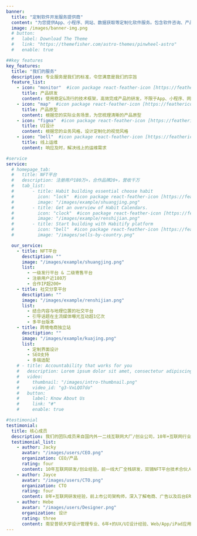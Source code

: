 ```yaml
---
banner:
  title: "定制软件开发服务提供商"
  content: "为您提供App、小程序、网站、数据获取等定制化软件服务。包含软件咨询、产品原型设计、UI设计、研发、上线的全流程软件服务"
  image: /images/banner-img.png
  # button:
  #   label: Download The Theme
  #   link: "https://themefisher.com/astro-themes/pinwheel-astro"
  #   enable: true

##key features
key_features:
  title: "我们的服务"
  description: 专业服务是我们的标准，令您满意是我们的宗旨
  feature_list:
    - icon: "monitor"  #icon package react-feather-icon [https://feathericons.com/]
      title: 产品研发
      content: 使用稳定&流行的技术框架，高效完成产品的研发，不限于App、小程序、网站、数据获取分析等产品需求
    - icon: "map"  #icon package react-feather-icon [https://feathericons.com/]
      title: 产品原型
      content: 根据您的实际业务场景，为您梳理清晰的产品原型
    - icon: "figma"  #icon package react-feather-icon [https://feathericons.com/]
      title: UI设计
      content: 根据您的业务风格，设计定制化的视觉风格
    - icon: "bell"  #icon package react-feather-icon [https://feathericons.com/]
      title: 线上运维
      content: 响应及时，解决线上的运维需求

#service
service:
  # homepage_tab:
  #   title: NFT平台
  #   description: 注册用户180万+，合作品牌20+，营收千万
  #   tab_list:
  #       - title: Habit building essential choose habit
  #         icon: "lock"  #icon package react-feather-icon [https://feathericons.com/]
  #         image: "/images/example/shuangjing.png"
  #       - title: Get an overview of Habit Calendars.
  #         icon: "clock"  #icon package react-feather-icon [https://feathericons.com/]
  #         image: "/images/example/renshijian.png"
  #       - title: Start building with Habitify platform
  #         icon: "bell"  #icon package react-feather-icon [https://feathericons.com/]
  #         image: "/images/sells-by-country.png"

  our_service:
    - title: NFT平台
      desctiption: ""
      image: "/images/example/shuangjing.png"
      list:
        - 一级发行平台 & 二级寄售平台
        - 注册用户近180万
        - 合作IP超200+
    - title: 社交分享平台
      desctiption: ""
      image: "/images/example/renshijian.png"
      list:
        - 结合内容与地理位置的社交平台
        - 引导话题在主流媒体曝光互动超1亿次
        - 多平台版本
    - title: 跨境电商独立站
      desctiption: ""
      image: "/images/example/kuajing.png"
      list:
        - 定制界面设计
        - SEO支持
        - 多端适配
    # - title: Accountability that works for you
    #   description: Lorem ipsum dolor sit amet, consectetur adipiscing elit. Morbi egestas Werat viverra id et aliquet. vulputate egestas sollicitudin.
    #   video:
    #     thumbnail: "/images/intro-thumbnail.png"
    #     video_id: "g3-VxLQO7do"
    #   button:
    #     label: Know About Us
    #     link: "#"
    #     enable: true

#testimonial
testimonial:
  title: 核心成员
  description: 我们的团队成员来自国内外一二线互联网大厂/创业公司，10年+互联网行业经验，拥有丰富的产品、设计、开发项目经验。
  testimonial_list:
    - author: Jacky
      avatar: "/images/users/CEO.png"
      organization: CEO/产品
      rating: four
      content: 10年互联网研发/创业经验，前一线大厂全栈研发，双镜NFT平台技术合伙人，必果学院金牌讲师。擅长深入理解客户业务并梳理出清晰的产品路线，站在用户的视角思考问题，基于技术的可行性提出方案
    - author: Jayce
      avatar: "/images/users/CTO.png"
      organization: CTO
      rating: four
      content: 8年+互联网研发经验，前上市公司架构师，深入了解电商、广告以及后台ERP系统。擅长系统架构设计与优化，精通微服务架构和云计算技术。曾主导多个大型项目的实施，成功提升系统性能和用户体验，推动业务增长
    - author: Hebe
      avatar: "/images/users/Designer.png"
      organization: 设计
      rating: three
      content: 南安普顿大学设计管理专业、6年+的UX/UI设计经验、Web/App/iPad应用设计经验。曾主导多个B端和C端项目的视觉UI设计，在满足交互实用性的基础上，兼顾视觉美学，为用户提供满意的UI风格设计方案。
---
```

